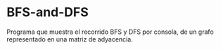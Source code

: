# BFS-and-DFS

Programa que muestra el recorrido BFS y DFS por consola, de un grafo representado en una matriz de adyacencia.
